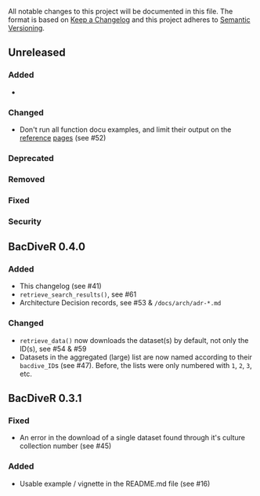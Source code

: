 All notable changes to this project will be documented in this file.
The format is based on [Keep a Changelog](https://keepachangelog.com/en/1.0.0/)
and this project adheres to [Semantic Versioning](https://semver.org/spec/v2.0.0.html).

## Unreleased

### Added

-

### Changed

- Don't run all function docu examples, and limit their output on the 
  [reference](https://tibhannover.github.io/BacDiveR/reference/retrieve_data.html) 
  [pages](https://tibhannover.github.io/BacDiveR/reference/retrieve_search_results.html)
  (see #52)

### Deprecated
### Removed
### Fixed
### Security

## BacDiveR 0.4.0

### Added

- This changelog (see #41)
- `retrieve_search_results()`, see #61
- Architecture Decision records, see #53 & `/docs/arch/adr-*.md`

### Changed

- `retrieve_data()` now downloads the dataset(s) by default, not only the ID(s), see #54 & #59 
- Datasets in the aggregated (large) list are now named according to their 
`bacdive_ID`s (see #47). Before, the lists were only numbered with `1`, `2`, `3`,
etc.

## BacDiveR 0.3.1

### Fixed

- An error in the download of a single dataset found through it's culture collection number (see #45)

### Added

- Usable example / vignette in the README.md file (see #16)
